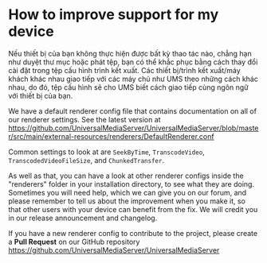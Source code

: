 # How to improve support for my device

Nếu thiết bị của bạn không thực hiện được bất kỳ thao tác nào, chẳng hạn như duyệt thư mục hoặc phát tệp, bạn có thể khắc phục bằng cách thay đổi cài đặt trong tệp cấu hình trình kết xuất. Các thiết bị/trình kết xuất/máy khách khác nhau giao tiếp với các máy chủ như UMS theo những cách khác nhau, do đó, tệp cấu hình sẽ cho UMS biết cách giao tiếp cùng ngôn ngữ với thiết bị của bạn.

We have a default renderer config file that contains documentation on all of our renderer settings. See the latest version at https://github.com/UniversalMediaServer/UniversalMediaServer/blob/master/src/main/external-resources/renderers/DefaultRenderer.conf

Common settings to look at are `SeekByTime`, `TranscodeVideo`, `TranscodedVideoFileSize`, and `ChunkedTransfer`.

As well as that, you can have a look at other renderer configs inside the "renderers" folder in your installation directory, to see what they are doing. Sometimes you will need help, which we can give you on our forum, and please remember to tell us about the improvement when you make it, so that other users with your device can benefit from the fix. We will credit you in our release announcement and changelog.

If you have a new renderer config to contribute to the project, please create a **Pull Request** on our GitHub repository https://github.com/UniversalMediaServer/UniversalMediaServer

